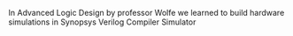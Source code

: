 In Advanced Logic Design by professor Wolfe we learned to build hardware simulations in Synopsys Verilog Compiler Simulator
